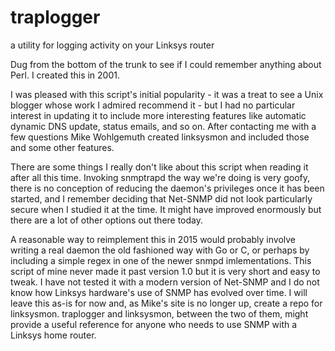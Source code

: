# traplogger
a utility for logging activity on your Linksys router

Dug from the bottom of the trunk to see if I could remember anything about
Perl. I created this in 2001.

I was pleased with this script's initial popularity - it was a treat to see
a Unix blogger whose work I admired recommend it - but I had no particular
interest in updating it to include more interesting features like automatic
dynamic DNS update, status emails, and so on. After contacting me with a few
questions Mike Wohlgemuth created linksysmon and included those and some other
features.

There are some things I really don't like about this script when reading it
after all this time. Invoking snmptrapd the way we're doing is very goofy,
there is no conception of reducing the daemon's privileges once it has been
started, and I remember deciding that Net-SNMP did not look particularly
secure when I studied it at the time. It might have improved enormously but
there are a lot of other options out there today. 

A reasonable way to reimplement this in 2015 would probably involve writing
a real daemon the old fashioned way with Go or C, or perhaps by including a
simple regex in one of the newer snmpd imlementations. This script of mine
never made it past version 1.0 but it is very short and easy to tweak. I have
not tested it with a modern version of Net-SNMP and I do not know how Linksys
hardware's use of SNMP has evolved over time. I will leave this as-is for now
and, as Mike's site is no longer up, create a repo for linksysmon. traplogger
and linksysmon, between the two of them, might provide a useful reference for
anyone who needs to use SNMP with a Linksys home router.
